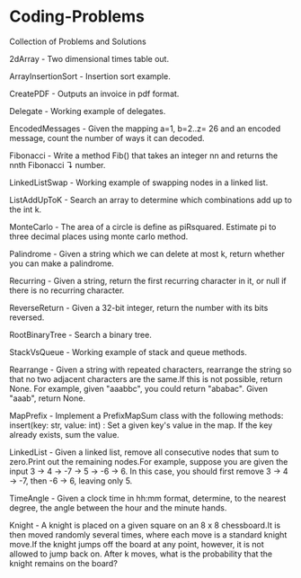 # Coding-Problems
Collection of Problems and Solutions

2dArray - Two dimensional times table out.

ArrayInsertionSort - Insertion sort example.

CreatePDF - Outputs an invoice in pdf format.

Delegate - Working example of delegates.

EncodedMessages - Given the mapping a=1, b=2..z= 26 and an encoded message, count the number of ways it can decoded.

Fibonacci - Write a method Fib() that takes an integer nn and returns the nnth Fibonacci ↴ number.

LinkedListSwap - Working example of swapping nodes in a linked list.

ListAddUpToK - Search an array to determine which combinations add up to the int k.

MonteCarlo - The area of a circle is define as piRsquared. Estimate pi to three decimal places using monte carlo method.

Palindrome - Given a string which we can delete at most k, return whether you can make a palindrome.

Recurring - Given a string, return the first recurring character in it, or null if there is no recurring character.

ReverseReturn - Given a 32-bit integer, return the number with its bits reversed.

RootBinaryTree - Search a binary tree.

StackVsQueue - Working example of stack and queue methods.

Rearrange - Given a string with repeated characters, rearrange the string so that no two adjacent characters are the same.If this is not possible, return None. For example, given "aaabbc", you could return "ababac". Given "aaab", return None.

MapPrefix - Implement a PrefixMapSum class with the following methods: insert(key: str, value: int) : Set a given key's value in the map. If the key already exists, sum the value.

LinkedList - Given a linked list, remove all consecutive nodes that sum to zero.Print out the remaining nodes.For example, suppose you are given the input 3 -> 4 -> -7 -> 5 -> -6 -> 6. In this case, you should first remove 3 -> 4 -> -7, then -6 -> 6, leaving only 5.

TimeAngle - Given a clock time in hh:mm format, determine, to the nearest degree, the angle between the hour and the minute hands.

Knight - A knight is placed on a given square on an 8 x 8 chessboard.It is then moved randomly several times, where each move is a standard knight move.If the knight jumps off the board at any point, however, it is not allowed to jump back on. After k moves, what is the probability that the knight remains on the board?


